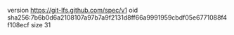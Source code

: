 version https://git-lfs.github.com/spec/v1
oid sha256:7b6b0d6a2108107a97b7a9f2131d8ff66a9991959cbdf05e6771088f4f108ecf
size 31
